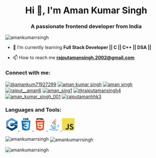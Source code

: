 <h1 align="center">Hi 👋, I'm Aman Kumar Singh</h1>
<h3 align="center">A passionate frontend developer from India</h3>

<p align="left"> <img src="https://komarev.com/ghpvc/?username=amankumarrsingh&label=Profile%20views&color=0e75b6&style=flat" alt="amankumarrsingh" /> </p>

- 🌱 I’m currently learning **Full Stack Developer || C || C++ || DSA ||**


- 📫 How to reach me **rajputamansingh.2002@gmail.com**



<h3 align="left">Connect with me:</h3>
<p align="left">
<a href="https://twitter.com/@amankum71927299" target="blank"><img align="center" src="https://raw.githubusercontent.com/rahuldkjain/github-profile-readme-generator/master/src/images/icons/Social/twitter.svg" alt="@amankum71927299" height="30" width="40" /></a>
<a href="https://linkedin.com/in/aman kumar singh" target="blank"><img align="center" src="https://raw.githubusercontent.com/rahuldkjain/github-profile-readme-generator/master/src/images/icons/Social/linked-in-alt.svg" alt="aman kumar singh" height="30" width="40" /></a>
<a href="https://fb.com/aman singh" target="blank"><img align="center" src="https://raw.githubusercontent.com/rahuldkjain/github-profile-readme-generator/master/src/images/icons/Social/facebook.svg" alt="aman singh" height="30" width="40" /></a>
<a href="https://instagram.com/rajput__aman6" target="blank"><img align="center" src="https://raw.githubusercontent.com/rahuldkjain/github-profile-readme-generator/master/src/images/icons/Social/instagram.svg" alt="rajput__aman6" height="30" width="40" /></a>
<a href="https://www.codechef.com/users/aman_sing1" target="blank"><img align="center" src="https://cdn.jsdelivr.net/npm/simple-icons@3.1.0/icons/codechef.svg" alt="aman_sing1" height="30" width="40" /></a>
<a href="https://www.hackerrank.com/@rajputamansingh4" target="blank"><img align="center" src="https://raw.githubusercontent.com/rahuldkjain/github-profile-readme-generator/master/src/images/icons/Social/hackerrank.svg" alt="@rajputamansingh4" height="30" width="40" /></a>
<a href="https://www.leetcode.com/aman_kumar_singh_001" target="blank"><img align="center" src="https://raw.githubusercontent.com/rahuldkjain/github-profile-readme-generator/master/src/images/icons/Social/leet-code.svg" alt="aman_kumar_singh_001" height="30" width="40" /></a>
<a href="https://auth.geeksforgeeks.org/user/rajputamanhhk3" target="blank"><img align="center" src="https://raw.githubusercontent.com/rahuldkjain/github-profile-readme-generator/master/src/images/icons/Social/geeks-for-geeks.svg" alt="rajputamanhhk3" height="30" width="40" /></a>
</p>

<h3 align="left">Languages and Tools:</h3>
<p align="left"> <a href="https://www.w3schools.com/cpp/" target="_blank" rel="noreferrer"> <img src="https://raw.githubusercontent.com/devicons/devicon/master/icons/cplusplus/cplusplus-original.svg" alt="cplusplus" width="40" height="40"/> </a> <a href="https://www.w3schools.com/css/" target="_blank" rel="noreferrer"> <img src="https://raw.githubusercontent.com/devicons/devicon/master/icons/css3/css3-original-wordmark.svg" alt="css3" width="40" height="40"/> </a> <a href="https://www.w3.org/html/" target="_blank" rel="noreferrer"> <img src="https://raw.githubusercontent.com/devicons/devicon/master/icons/html5/html5-original-wordmark.svg" alt="html5" width="40" height="40"/> </a> <a href="https://www.java.com" target="_blank" rel="noreferrer"> <img src="https://raw.githubusercontent.com/devicons/devicon/master/icons/java/java-original.svg" alt="java" width="40" height="40"/> </a> <a href="https://developer.mozilla.org/en-US/docs/Web/JavaScript" target="_blank" rel="noreferrer"> <img src="https://raw.githubusercontent.com/devicons/devicon/master/icons/javascript/javascript-original.svg" alt="javascript" width="40" height="40"/> </a> </p>

<p><img align="left" src="https://github-readme-stats.vercel.app/api/top-langs?username=amankumarrsingh&show_icons=true&locale=en&layout=compact" alt="amankumarrsingh" /></p>

<p>&nbsp;<img align="center" src="https://github-readme-stats.vercel.app/api?username=amankumarrsingh&show_icons=true&locale=en" alt="amankumarrsingh" /></p>

<p><img align="center" src="https://github-readme-streak-stats.herokuapp.com/?user=amankumarrsingh&" alt="amankumarrsingh" /></p>
